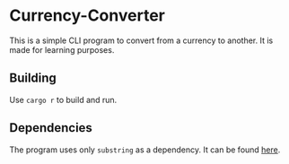 # Currency-Converter
This is a simple CLI program to convert from a currency to another. It is made for learning purposes.

## Building
Use `cargo r` to build and run.

## Dependencies
The program uses only `substring` as a dependency. It can be found [here](https://crates.io/crates/substring). 